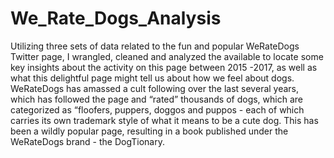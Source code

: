 # We_Rate_Dogs_Analysis
Utilizing three sets of data related to the fun and popular WeRateDogs Twitter page, I wrangled, cleaned and analyzed the available to locate some key insights about the activity on this page between 2015 -2017, as well as what this delightful page might tell us about how we feel about dogs.  WeRateDogs has amassed a cult following over the last several years, which has followed the page and “rated” thousands of dogs, which are categorized as “floofers, puppers, doggos and puppos - each of which carries its own trademark style of what it means to be a cute dog. This has been a wildly popular page, resulting in a book published under the WeRateDogs brand - the DogTionary. 
